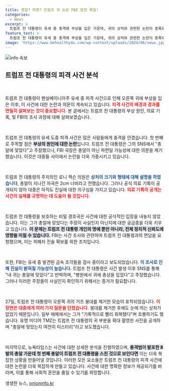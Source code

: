 ```yaml
---
title: 총알? 파편? 트럼프 귀 논란 FBI 발언 폭발!
categories:
  - News
excerpt: >
  트럼프 전 대통령이 유세 중 총격에 부상을 입은 가운데, 귀의 상처와 관련한 논란이 증폭되고 있다. FBI는 총알이 아닌 파편의 가능성을 제기하며 트럼프의 의료 기록 공개를 요청했지만, 그의 캠프는 침묵하고 있다.
feature_text: >
  트럼프 전 대통령이 유세 중 총격에 부상을 입은 가운데, 귀의 상처와 관련한 논란이 증폭되고 있다. FBI는 총알이 아닌 파편의 가능성을 제기하며 트럼프의 의료 기록 공개를 요청했지만, 그의 캠프는 침묵하고 있다.
image: 'https://www.behealthy4u.com/wp-content/uploads/2024/06/news.jpg'
---
```


<p><img src="https://www.behealthy4u.com/wp-content/uploads/2024/06/news.jpg" alt="info 속보" /></p>

<h2 data-ke-size="size26">트럼프 전 대통령의 피격 사건 분석</h2>

<p data-ke-size="size16">&nbsp;</p>

<p>트럼프 전 대통령이 펜실베이니아주 유세 중 피격 사건으로 인해 오른쪽 귀에 부상을 입은 이후, 이 사건에 대한 논란과 의문이 계속되고 있습니다. <b><span style="color: #ee2323;">피격 사건의 배경과 경과를 면밀히 살펴보는 것이 중요합니다.</span></b> 본 글에서는 트럼프 전 대통령의 부상 원인, 의료 기록, 및 FBI의 조사 과정에 대해 살펴보겠습니다.</p>

<p data-ke-size="size16">&nbsp;</p>

<p>트럼프 전 대통령의 유세 도중 피격 사건은 많은 사람들에게 충격을 안겼습니다. 첫 번째로 주목할 점은 <b><span style="background-color: #21538527;">부상의 원인에 대한 논란</span></b>입니다. 트럼프 전 대통령은 그의 SNS에서 "총알에 맞았다"고 주장했으나, FBI 국장은 총알이 아닌 파편일 가능성에 대한 의문을 제기했습니다. 이것은 대중들 사이에서 논란을 더욱 가중시키고 있습니다.</p>

<p data-ke-size="size16">&nbsp;</p>

<p>트럼프 전 대통령의 주치의인 로니 잭슨 의원은 <b><span style="color: #1a5490;">상처의 크기와 형태에 대해 설명을 하였습니다</span></b>, 총알이 지나간 자국은 2cm 너비라고 전했습니다. 그러나 공식 의료 기록이 공개되지 않아 대중은 아직도 진실에 대한 의구심을 가지고 있습니다. <b><span style="color: #ee2323;">의료 기록의 공개는 사건의 실체를 규명하는 데 도움이 될 것입니다.</span></b></p>

<p data-ke-size="size16">&nbsp;</p>

<p>트럼프 전 대통령을 보호하는 비밀 경호국은 사건에 대한 공식적인 입장을 내놓지 않았습니다. 이는 그가 총알에 맞았다는 주장이 사실인지 아닌지에 대한 궁금증을 더욱 키우고 있습니다. <b><span style="background-color: #21538527;">이 문제는 트럼프 전 대통령 개인의 명예 뿐만 아니라, 전체 정치적 신뢰도에 영향을 미칠 수 있습니다.</span></b> FBI는 사건 조사와 관련하여 트럼프 전 대통령과의 면담을 요청했으며, 이는 피해자 진술 확보를 위한 조치입니다.</p>

<p data-ke-size="size16">&nbsp;</p>

<p>또한, FBI는 유세 중 발견된 금속 조각들을 검사 중이라고 보도되었습니다. <b><span style="color: #1a5490;">이 조사로 인해 진실이 밝혀질 가능성이 높습니다.</span></b> 트럼프 전 대통령은 사건 발생 이후 SNS를 통해 "내 귀는 총알에 맞았다"고 반박하며, "병원에서 귀에 총상을 입었다"고 주장했습니다. 그러나 이러한 주장들이 사실인지 확인하기 위해서는 증거가 필요합니다. </p>

<p data-ke-size="size16">&nbsp;</p>

<p>27일, 트럼프 전 대통령이 오른쪽 귀의 거즈 붕대를 제거한 모습이 포착되었습니다. <b><span style="color: #ee2323;">이 장면은 대중에게 여러 가지 질문을 던졌습니다.</span></b> 붕대를 제거한 후에도 눈에 띄는 상처가 없었기 때문입니다. 일부 매체에서는 그가 "기록적으로 빨리 회복됐다"며 조롱하기도 했습니다. 유명 미디어 TMZ는 트럼프 전 대통령의 귀 부분을 확대 촬영한 사진을 공개하며 "총알에 맞았는지 여전히 미스터리"라고 보도했습니다.</p>

<p data-ke-size="size16">&nbsp;</p>

<p>마지막으로, 뉴욕타임스는 사건에 대한 상세한 분석을 진행하였으며, <b><span style="background-color: #21538527;">총격범이 발포한 8발의 총알 가운데 첫 번째 총알이 트럼프 전 대통령을 스친 것으로 보인다면</span></b> 이는 더욱 복잡한 상황을 만들어낼 것입니다. 이러한 모든 요소들은 트럼프 전 대통령의 피격 사건에 대한 논란을 더욱 복잡하게 만들고 있습니다. 사건에 대한 명확한 정보가 제공되기를 바라며, 이를 통해 사회적 혼란을 줄일 수 있기를 희망합니다.</p>
생생한 뉴스, <a href="https://onioninfo.kr" rel="dofollow">onioninfo.kr</a>


